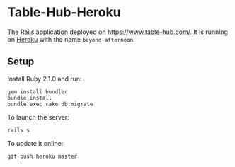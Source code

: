 Table-Hub-Heroku
================
The Rails application deployed on https://www.table-hub.com/. It is running on [Heroku](https://www.heroku.com/) with the name `beyond-afternoon`.

Setup
-----
Install Ruby 2.1.0 and run:

    gem install bundler
    bundle install
    bundle exec rake db:migrate

To launch the server:

    rails s

To update it online:

    git push heroku master